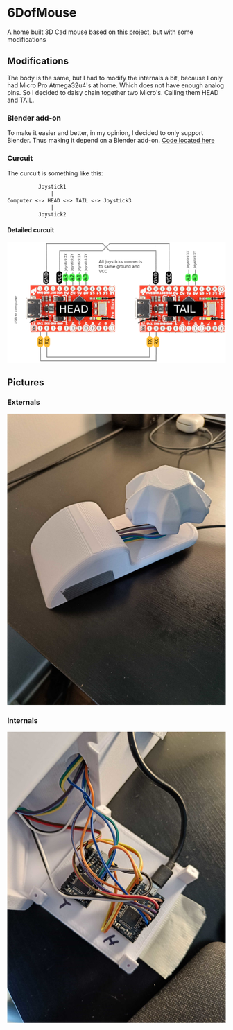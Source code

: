 # 6DofMouse
A home built 3D Cad mouse based on [this project](https://hackaday.com/2022/12/28/mouse-enjoys-its-freedom/), but with some modifications

## Modifications
The body is the same, but I had to modify the internals a bit, because I only had Micro Pro Atmega32u4's at home. Which does not have enough analog pins.
So I decided to daisy chain together two Micro's.
Calling them HEAD and TAIL.

### Blender add-on
To make it easier and better, in my opinion, I decided to only support Blender. Thus making it depend on a Blender add-on.
[Code located here](https://github.com/NangiDev/Blender6DofMouseAddon)

### Curcuit
The curcuit is something like this:

```
          Joystick1
              | 
Computer <-> HEAD <-> TAIL <-> Joystick3
              |
          Joystick2
```

#### Detailed curcuit
![Details curcuit](images/atmega32u4.png)


## Pictures
### Externals
![Externals](images/externals.jpg)
### Internals
![Internals](images/internals.jpg)

